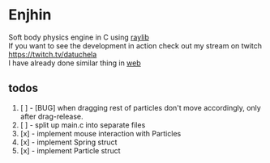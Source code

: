 # Enjhin
Soft body physics engine in C using [raylib](https://github.com/raysan5/raylib)  
If you want to see the development in action check out my stream on twitch <https://twitch.tv/datuchela>  
I have already done similar thing in [web](https://fizziks-engine.netlify.app)  

## todos
1. [ ] - [BUG] when dragging rest of particles don't move accordingly, only after drag-release.
2. [ ] - split up main.c into separate files
3. [x] - implement mouse interaction with Particles
4. [x] - implement Spring struct
5. [x] - implement Particle struct

